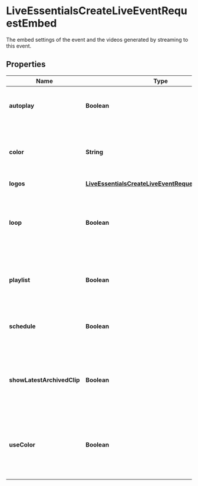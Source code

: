 

# LiveEssentialsCreateLiveEventRequestEmbed

The embed settings of the event and the videos generated by streaming to this event.

## Properties

| Name | Type | Description | Notes |
|------------ | ------------- | ------------- | -------------|
|**autoplay** | **Boolean** | Whether playback starts automatically on load. |  [optional] |
|**color** | **String** | The hexadecimal color code for the main color of the embed player. |  [optional] |
|**logos** | [**LiveEssentialsCreateLiveEventRequestEmbedLogos**](LiveEssentialsCreateLiveEventRequestEmbedLogos.md) |  |  [optional] |
|**loop** | **Boolean** | Whether the playlist should start from the beginning again after reaching the end of the last video. |  [optional] |
|**playlist** | **Boolean** | Whether to show the playlist controls on the embed player. |  [optional] |
|**schedule** | **Boolean** | Whether to show the event schedule on the embed player. |  [optional] |
|**showLatestArchivedClip** | **Boolean** | Whether to show the latest archived video in the embed player when off-air. |  [optional] |
|**useColor** | **Boolean** | Whether the embed player should use (&#x60;true&#x60;) or ignore (&#x60;false&#x60;) the **embed.color** value. |  [optional] |



